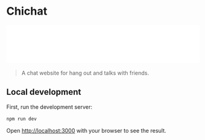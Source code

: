 # Chichat 
<img style="width: 100%; color: #EF4444;" src="https://raw.githubusercontent.com/azeddine-hmd/chichat/main/frontend/public/svg/chichat-logo.svg" width="100" height="100">

> A chat website for hang out and talks with friends.

## Local development
First, run the development server:

```bash
npm run dev
```
Open [http://localhost:3000](http://localhost:3000) with your browser to see the result.
